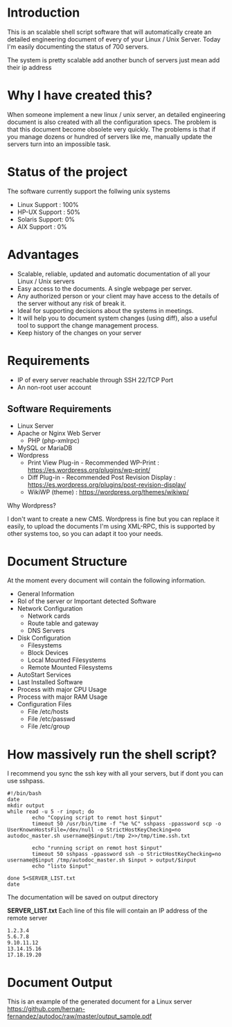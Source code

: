 Introduction
============

This is an scalable shell script software that will automatically create an detailed engineering document of every of your Linux / Unix Server. Today I'm easily documenting the status of 700 servers.

The system is pretty scalable add another bunch of servers just mean add their ip address


Why I have created this?
========================

When someone implement a new linux / unix server, an detailed engineering document is also created with all the configuration specs. The problem is that this document become obsolete very quickly. The problems is that if you manage dozens or hundred of servers like me, manually update the servers turn into an impossible task.



Status of the project
=====================

The software currently support the follwing unix systems

* Linux Support  : 100%
* HP-UX Support  : 50%
* Solaris Support: 0%
* AIX Support    : 0%


Advantages
============

* Scalable, reliable, updated and automatic documentation of all your Linux / Unix servers
* Easy access to the documents. A single webpage per server.
* Any authorized person or your client may have access to the details of the server without any risk of break it.
* Ideal for supporting decisions about the systems in meetings.
* It will help you to document system changes (using diff), also a useful tool to support the change management process.
* Keep history of the changes on your server


Requirements
============

* IP of every server reachable through SSH 22/TCP Port
* An non-root user account



Software Requirements
---------------------

* Linux Server
* Apache or Nginx Web Server
  * PHP (php-xmlrpc)
* MySQL or MariaDB
* Wordpress
  * Print View Plug-in - Recommended WP-Print : https://es.wordpress.org/plugins/wp-print/
  * Diff Plug-in - Recommended Post Revision Display : https://es.wordpress.org/plugins/post-revision-display/
  * WikiWP (theme) : https://wordpress.org/themes/wikiwp/

Why Wordpress?

I don't want to create a new CMS. Wordpress is fine but you can replace it easily, to upload the documents I'm using XML-RPC, this is supported by other systems too, so you can adapt it too your needs.


Document Structure
==================

At the moment every document will contain the following information.

* General Information
* Rol of the server or Important detected Software
* Network Configuration
  * Network cards
  * Route table and gateway
  * DNS Servers
* Disk Configuration
  * Filesystems
  * Block Devices
  * Local Mounted Filesystems
  * Remote Mounted Filesystems
* AutoStart Services
* Last Installed Software
* Process with major CPU Usage
* Process with major RAM Usage
* Configuration Files
  * File /etc/hosts
  * File /etc/passwd
  * File /etc/group

How massively run the shell script?
==================================

I recommend you sync the ssh key with all your servers, but if dont you can use sshpass.

```
#!/bin/bash
date
mkdir output
while read -u 5 -r input; do
        echo "Copying script to remot host $input"
        timeout 50 /usr/bin/time -f "%e %C" sshpass -ppassword scp -o  UserKnownHostsFile=/dev/null -o StrictHostKeyChecking=no autodoc_master.sh username@$input:/tmp 2>>/tmp/time.ssh.txt

        echo "running script on remot host $input"
        timeout 50 sshpass -ppassword ssh -o StrictHostKeyChecking=no username@$input /tmp/autodoc_master.sh $input > output/$input
        echo "listo $input"

done 5<SERVER_LIST.txt
date

```
The documentation will be saved on output directory


**SERVER_LIST.txt**
Each line of this file will contain an IP address of the remote server

```
1.2.3.4
5.6.7.8
9.10.11.12
13.14.15.16
17.18.19.20
```

Document Output
===============

This is an example of the generated document for a Linux server
https://github.com/hernan-fernandez/autodoc/raw/master/output_sample.pdf

